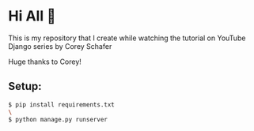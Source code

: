# Hi All 👋

This is my repository that I create while watching the tutorial on YouTube Django series by Corey Schafer

Huge thanks to Corey!

## Setup:
```bash
$ pip install requirements.txt
\
$ python manage.py runserver
```


